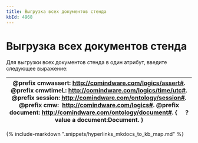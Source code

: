 ```yaml
---
title: Выгрузка всех документов стенда
kbId: 4968
---
```


# Выгрузка всех документов стенда

Для выгрузки всех документов стенда в один атрибут, введите следующее выражение:

| @prefix cmwassert: <http://comindware.com/logics/assert#>. @prefix cmwtimeL: <http://comindware.com/logics/time/utc#>. @prefix session: <http://comindware.com/ontology/session#>. @prefix cmw:  <http://comindware.com/logics#>. @prefix document: <http://comindware.com/ontology/document#>. {     ?value a document:Document. } |
| --- |

{% include-markdown ".snippets/hyperlinks_mkdocs_to_kb_map.md" %}
